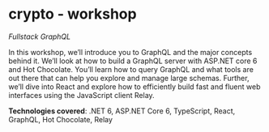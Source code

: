 # crypto - workshop

_Fullstack GraphQL_

In this workshop, we’ll introduce you to GraphQL and the major concepts behind it. We’ll look at how to build a GraphQL server with ASP.NET core 6 and Hot Chocolate. You’ll learn how to query GraphQL and what tools are out there that can help you explore and manage large schemas. Further, we’ll dive into React and explore how to efficiently build fast and fluent web interfaces using the JavaScript client Relay.

**Technologies covered**: .NET 6, ASP.NET Core 6, TypeScript, React, GraphQL, Hot Chocolate, Relay
